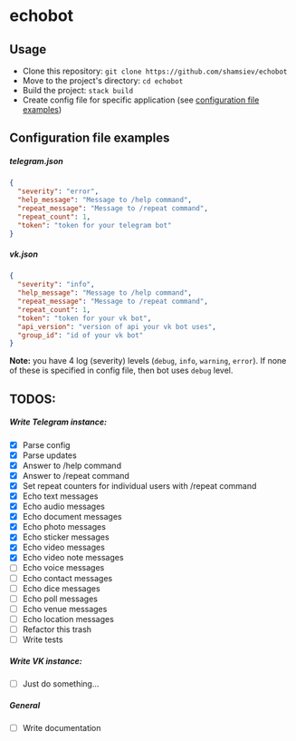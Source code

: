 # echobot

## Usage
- Clone this repository: `git clone https://github.com/shamsiev/echobot`
- Move to the project's directory: `cd echobot`
- Build the project: `stack build`
- Create config file for specific application (see [configuration file examples](#configuration-file-examples))

## <a id="configuration-file-examples"></a> Configuration file examples ##
##### telegram.json
```json
{
  "severity": "error",
  "help_message": "Message to /help command",
  "repeat_message": "Message to /repeat command",
  "repeat_count": 1,
  "token": "token for your telegram bot"
}
```

##### vk.json
```json
{
  "severity": "info",
  "help_message": "Message to /help command",
  "repeat_message": "Message to /repeat command",
  "repeat_count": 1,
  "token": "token for your vk bot",
  "api_version": "version of api your vk bot uses",
  "group_id": "id of your vk bot"
}
```
**Note:** you have 4 log (severity) levels (`debug`, `info`, `warning`, `error`). If none of these is specified in config file, then bot uses `debug` level.

## TODOS:
##### Write Telegram instance:
- [x] Parse config
- [x] Parse updates
- [x] Answer to /help command
- [x] Answer to /repeat command
- [x] Set repeat counters for individual users with /repeat command
- [x] Echo text messages
- [x] Echo audio messages
- [x] Echo document messages
- [x] Echo photo messages
- [x] Echo sticker messages
- [x] Echo video messages
- [x] Echo video note messages
- [ ] Echo voice messages
- [ ] Echo contact messages
- [ ] Echo dice messages
- [ ] Echo poll messages
- [ ] Echo venue messages
- [ ] Echo location messages
- [ ] Refactor this trash
- [ ] Write tests
##### Write VK instance:
- [ ] Just do something...
##### General
- [ ] Write documentation
